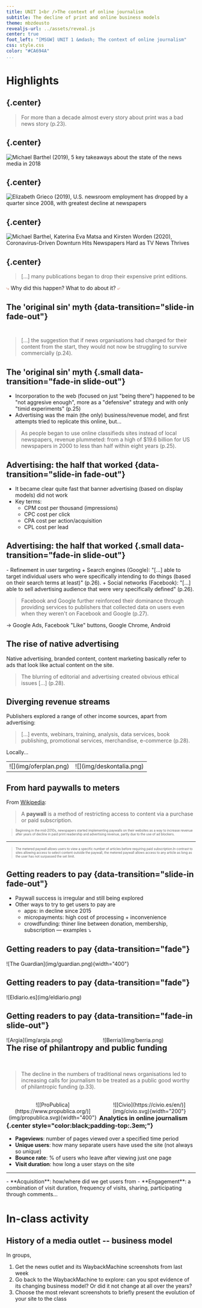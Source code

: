 ```yaml
---
title: UNIT 1<br />The context of online journalism
subtitle: The decline of print and online business models
theme: mbzdeusto
revealjs-url: ../assets/reveal.js
center: true
foot_left: "[MSGW] UNIT 1 &mdash; The context of online journalism"
css: style.css
color: "#CA694A"
...
```


# Highlights

## {.center}

>For more than a decade almost every story about print was a bad news story <span class="sans">(p.23)</span>.

## {.center}

![Michael Barthel (2019), [5 key takeaways about the state of the news media in 2018](https://www.pewresearch.org/fact-tank/2019/07/23/key-takeaways-state-of-the-news-media-2018/)](img/pew_newspapercirculation2018.png)

<!--<blockquote style="font-size:.6em;">
    <p>Between 2014 and 2015 online **readership** of local online newspaper websites in the UK increased by over 32 per cent. By 2014, the _Guardian_, _Telegraph_ and _Independent_ already had more readers online than in print.</p>
</blockquote>-->

## {.center}

![Elizabeth Grieco (2019), [U.S. newsroom employment has dropped by a quarter since 2008, with greatest decline at newspapers](https://www.pewresearch.org/fact-tank/2019/07/09/u-s-newsroom-employment-has-dropped-by-a-quarter-since-2008/)](img/pew_employees2018.png)

<!-- <blockquote style="font-size:.6em;">
    <p>By 2014 it was reported that around 40 per cent of **jobs in the industry** had gone in five years. [...] by 2016 [...] the **number of local newspaper titles** had dropped 35 per cent in 30 years.</p>
</blockquote>
<blockquote style="font-size:.6em;">
    <p>Since 1990 the newspaper publishing industry had lost almost 60 per cent of its **workers**. The magazine industry and radio broadcasting weren't affected until 2007, but lost a third and a fifth of their workforces respectively after that point.</p>
</blockquote> -->

## {.center}

![Michael Barthel, Katerina Eva Matsa and Kirsten Worden (2020), [Coronavirus-Driven Downturn Hits Newspapers Hard as TV News Thrives](https://www.journalism.org/2020/10/29/coronavirus-driven-downturn-hits-newspapers-hard-as-tv-news-thrives/)](img/pew_covid.png)

## {.center}

>[...] many publications began to drop their expensive print editions.

<p class="center">
<span style="color:#d08770;">&#10551;</span>  Why did this happen? What to do about it?  <span style="color:#d08770;">&#10550;</span>
</p>

## The 'original sin' myth {data-transition="slide-in fade-out"}

<div style="margin-bottom:3em;"></div>

>[...] the suggestion that if news organisations had charged for their content from the start, they would not now be struggling to survive commercially <span class="sans">(p.24)</span>.

## The 'original sin' myth {.small data-transition="fade-in slide-out"}

- Incorporation to the web (focused on just "being there") happened to be "not aggresive enough", more as a "defensive" strategy and with only "timid experiments" <span class="sans">(p.25)</span> 
- Advertising was the main (the only) business/revenue model, and first attempts tried to replicate this online, but... 

>As people began to use online classifieds sites instead of local newspapers, revenue plummeted: from a high of $19.6 billion for US newspapers in 2000 to less than half within eight years <span class="sans">(p.25)</span>.

## Advertising: the half that worked {data-transition="slide-in fade-out"}

- It became clear quite fast that banner advertising (based on display models) did not work
- Key terms: 
    + CPM cost per thousand (impressions)
    + CPC cost per click
    + CPA cost per action/acquisition
    + CPL cost per lead

## Advertising: the half that worked {.small data-transition="fade-in slide-out"}

<div class="small">
- Refinement in user targeting
    + Search engines (Google): "[...] able to target individual users who were specifically intending to do things (based on their search terms at least)" <span class="sans">(p.26)</span>.
    + Social networks (Facebook): "[...] able to sell advertising audience that were very specifically defined" <span class="sans">(p.26)</span>.
</div>

>Facebook and Google further reinforced their dominance through providing services to publishers that collected data on users even when they weren't on Facebook and Google <span class="sans">(p.27)</span>.

<div class="sans">
&rarr; Google Ads, Facebook "Like" buttons, Google Chrome, Android
</div>

## The rise of native advertising

Native advertising, branded content, content marketing basically refer to <span class="highlighted">ads that look like actual content on the site</span>.

>The blurring of editorial and advertising created obvious ethical issues [...] <span class="sans">(p.28)</span>.

<!-- <div class="smaller">
A question of balance <span class="sans">(p.28)</span>:

- editorial role vs. promotion of a media brand
- journalistic integrity vs. advertisers' desires
- commercial vs. journalistic content production
- disclosure vs. attractiveness of new forms of online advertising
</div> -->


## Diverging revenue streams

Publishers explored a range of other income sources, apart from advertising:

>[...] events, webinars, training, analysis, data services, book publishing, promotional services, merchandise, e-commerce <span class="sans">(p.28)</span>.

Locally...

<table class="fragment">
    <tr>
        <td>![](img/oferplan.png)</td>
        <td>![](img/deskontalia.png)</td>
</table>

## From hard paywalls to meters 

From [Wikipedia](https://en.wikipedia.org/wiki/Paywall): 

>A **paywall** is a method of restricting access to content via a purchase or paid subscription.

<blockquote style="font-size:.6em;"><p>Beginning in the mid-2010s, newspapers started implementing paywalls on their websites as <span class="highlighted">a way to increase revenue</span> after years of decline in paid print readership and advertising revenue, partly <span class="highlighted">due to the use of ad blockers</span>.</p></blockquote>

<hr />

<blockquote style="font-size:.6em;"><p>The metered paywall allows users to view a specific number of articles before requiring paid subscription.In contrast to sites allowing access to select content outside the paywall, the metered paywall allows access to any article as long as the user has not surpassed the set limit.</p></blockquote>

## Getting readers to pay {data-transition="slide-in fade-out"}

- Paywall success is irregular and still being explored
- Other ways to try to get users to pay are 
    + apps: in decline since 2015
    + micropayments: high cost of processing + inconvenience
    + crowdfunding: thiner line between donation, membership, subscription <span class="sans"> &mdash; examples &cudarrr;</span>

## Getting readers to pay {data-transition="fade"}

<div class="center">
![The Guardian](img/guardian.png){width="400"}
</div>

## Getting readers to pay {data-transition="fade"}

<div class="center">
![Eldiario.es](img/eldiario.png)
</div>

## Getting readers to pay {data-transition="fade-in slide-out"}

<div class="center" style="width:49%;float:left;">
![Argia](img/argia.png)
</div>

<div class="center" style="width:49%;float:right;">
![Berria](img/berria.png)
</div>

## The rise of philantropy and public funding

<div class="margin-bottom:2em;">&nbsp;</div>

>The decline in the numbers of traditional news organisations led to increasing calls for journalism to be treated as a public good worthy of philantropic funding <span class="sans">(p.33)</span>.

<div class="margin-bottom:1em;">&nbsp;</div>

<div style="width:49%;float:right;text-align:center">
![[Civio](https://civio.es/en/)](img/civio.svg){width="200"}
</div>

<div style="width:49%;float:left;text-align:center">
![[ProPublica](https://www.propublica.org/)](img/propublica.svg){width="400"}
</div>

## 

<div class="box sans" style="border-radius:.3em;">

### Analytics in online journalism {.center style="color:black;padding-top:.3em;"}

- **Pageviews**: number of pages viewed over a specified time period
- **Unique users**: how many separate users have used the site (not always so _unique_)
- **Bounce rate**: % of users who leave after viewing just one page
- **Visit duration**: how long a user stays on the site
<hr />
- **Acquisition**: how/where did we get users from
- **Engagement**: a combination of visit duration, frequency of visits, sharing, participating through comments...

</div>

# In-class activity

## History of a media outlet -- business model

In groups,

<div class="small">

1. Get the news outlet and its WaybackMachine screenshots from last week
2. Go back to the WaybackMachine to explore: can you spot evidence of its changing business model? Or did it not change at all over the years?
3. Choose the most relevant screenshots to briefly present the evolution of your site to the class

</div>
